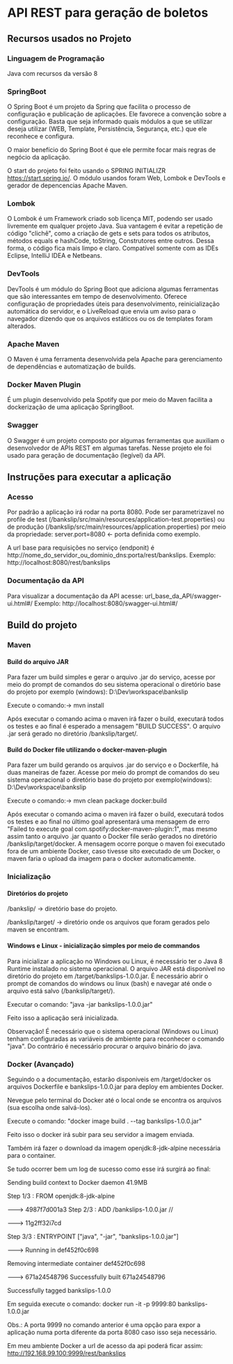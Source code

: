 # API REST para geração de boletos


## Recursos usados no Projeto
### Linguagem de Programação
Java com recursos da versão 8

### SpringBoot
O Spring Boot é um projeto da Spring que facilita o processo de configuração e publicação de aplicações. 
Ele favorece a convenção sobre a configuração.
Basta que seja informado quais módulos a que se utilizar deseja utilizar 
(WEB, Template, Persistência, Segurança, etc.) que ele reconhece e configura.

O maior benefício do Spring Boot é que ele permite focar mais regras de negócio da aplicação.

O start do projeto foi feito usando o SPRING INITIALIZR https://start.spring.io/.
O módulo usandos foram Web, Lombok e DevTools e gerador de depencencias Apache Maven.

### Lombok
O Lombok é um Framework criado sob licença MIT, podendo ser usado livremente em qualquer projeto Java. 
Sua vantagem é evitar a repetição de código "clichê", como a criação de gets e sets para todos os atributos, 
métodos equals e hashCode, toString, Construtores entre outros. Dessa forma, o código fica mais limpo e claro.
Compatível somente com as IDEs Eclipse, IntelliJ IDEA e Netbeans.

### DevTools

DevTools é um módulo do Spring Boot que adiciona algumas ferramentas que são interessantes em tempo de desenvolvimento. 
Oferece configuração de propriedades úteis para desenvolvimento, reinicialização automática do servidor,
 e o LiveReload que envia um aviso para o navegador dizendo que os arquivos estáticos ou os de templates foram alterados.

### Apache Maven
O Maven é uma ferramenta desenvolvida pela Apache para gerenciamento de dependências e automatização de builds.

### Docker Maven Plugin

É um plugin desenvolvido pela Spotify que por meio do Maven facilita a dockerização de uma aplicação SpringBoot.

### Swagger
O Swagger é um projeto composto por algumas ferramentas que auxiliam o desenvolvedor de APIs REST em algumas tarefas.
Nesse projeto ele foi usado para geração de documentação (legível) da API.

## Instruções para executar a aplicação

### Acesso

Por padrão a aplicação irá rodar na porta 8080.
Pode ser parametrizavel no profile de test (/bankslip/src/main/resources/application-test.properties) 
ou de produção (/bankslip/src/main/resources/application.properties) 
por meio da propriedade: server.port=8080 <- porta definida como exemplo.

A url base para requisições no serviço (endponit) é http://nome_do_servidor_ou_dominio_dns:porta/rest/bankslips. 
Exemplo: http://localhost:8080/rest/bankslips

### Documentação da API
Para visualizar a documentação da API acesse: url_base_da_API/swagger-ui.html#/
Exemplo: http://localhost:8080/swagger-ui.html#/

## Build do projeto

### Maven

#### Build do arquivo JAR
Para fazer um build simples e gerar o arquivo .jar do serviço, acesse por meio do prompt de comandos do seu sistema operacional  o diretório base do projeto por exemplo (windows): D:\Dev\workspace\bankslip

Execute o comando:-> mvn install

Após executar o comando acima o maven irá fazer o build, executará todos os testes e ao final é esperado a mensagem "BUILD SUCCESS". O arquivo .jar será gerado no diretório /bankslip/target/.

#### Build do Docker file utilizando o docker-maven-plugin
Para fazer um build gerando os arquivos .jar do serviço e o Dockerfile, há duas maneiras de fazer.
Acesse por meio do prompt de comandos do seu sistema operacional o diretório base do projeto por exemplo(windows): D:\Dev\workspace\bankslip 

Execute o comando:-> mvn clean package docker:build

Após executar o comando acima o maven irá fazer o build, executará todos os testes e ao final no último goal apresentará uma mensagem de erro "Failed to execute goal com.spotify:docker-maven-plugin:1", mas mesmo assim tanto o arquivo .jar quanto o Docker file serão gerados no diretório /bankslip/target/docker. A mensagem ocorre porque o maven foi executado fora de um ambiente Docker, caso tivesse sito executado de um Docker, o maven faria o upload da imagem para o docker automaticamente.


### Inicialização


#### Diretórios do projeto

  /bankslip/ -> diretório base do projeto.
  
  /bankslip/target/ -> diretório onde os arquivos que foram gerados pelo maven se encontram.
            
#### Windows e Linux - inicialização simples por meio de commandos

Para inicializar a aplicação no Windows ou Linux, é necessário ter o Java 8 Runtime instalado no sistema operacional. 
O arquivo JAR está disponível no diretório do projeto em /target/bankslips-1.0.0.jar. É necessário abrir o prompt de comandos do windows ou linux (bash) e navegar até onde o arquivo está salvo (/bankslip/target/).

Executar o comando: "java -jar bankslips-1.0.0.jar"

Feito isso a aplicação será inicializada.

Observação!
É necessário que o sistema operacional (Windows ou Linux) tenham configuradas as variáveis de ambiente para reconhecer o comando "java". Do contrário é necessário procurar o arquivo binário do java.

### Docker (Avançado)

Seguindo o a documentação, estarão disponiveis em /target/docker os arquivos Dockerfile e bankslips-1.0.0.jar para deploy em ambientes Docker.

Nevegue pelo terminal do Docker até o local onde se encontra os arquivos (sua escolha onde salvá-los).
 
Execute o comando: "docker image build . --tag bankslips-1.0.0.jar"

Feito isso o docker irá subir para seu servidor a imagem enviada.

Também irá fazer o download da imagem openjdk:8-jdk-alpine necessária para o container.

Se tudo ocorrer bem um log de sucesso como esse irá surgirá ao final:


Sending build context to Docker daemon 41.9MB

Step 1/3 : FROM openjdk:8-jdk-alpine

 ---> 4987f7d001a3
Step 2/3 : ADD /bankslips-1.0.0.jar //

 ---> 11g2ff32i7cd

Step 3/3 : ENTRYPOINT ["java", "-jar", "bankslips-1.0.0.jar"]

 ---> Running in def452f0c698

Removing intermediate container def452f0c698

 ---> 671a24548796
Successfully built 671a24548796

Successfully tagged bankslips-1.0.0


Em seguida execute o comando: docker run -it -p 9999:80 bankslips-1.0.0.jar

Obs.: A porta 9999 no comando anterior é uma opção para expor a aplicação numa porta diferente da porta 8080 caso isso seja necessário.

Em meu ambiente Docker a url de acesso da api poderá ficar assim: http://192.168.99.100:9999/rest/bankslips
